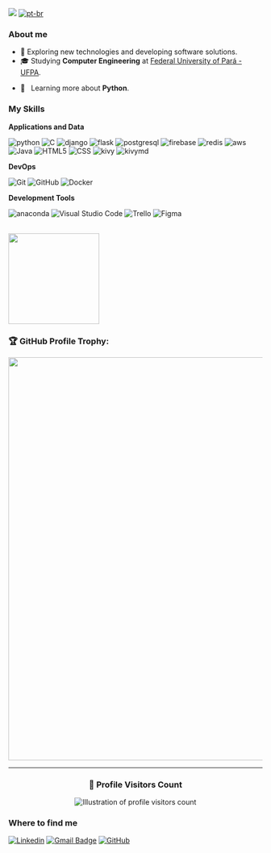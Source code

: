 ![](https://komarev.com/ghpvc/?username=joaosnet&color=006bed)
[![pt-br](https://img.shields.io/badge/lang-pt--br-green.svg)](https://github.com/joaosnet/joaosnet/blob/master/README.pt-br.md)

<h3>About me</h3>

- 🤔 Exploring new technologies and developing software solutions.
- 🎓 Studying **Computer Engineering** at <a href="link to your university">Federal University of Pará - UFPA</a>.
<!-- - 💼 Working as a **YOUR JOB AREA** at <a href="COMPANY LINK">COMPANY</a> -->
- 🌱 &nbsp; Learning more about **Python**.

<h3>My Skills</h3>

**Applications and Data**

![python](https://img.shields.io/badge/-Python-333333?style=flat&logo=python)
![C](https://img.shields.io/badge/-C-333333?style=flat&logo=C)
![django](https://img.shields.io/badge/-Django-333333?style=flat&logo=django)
![flask](https://img.shields.io/badge/-Flask-333333?style=flat&logo=flask)
![postgresql](https://img.shields.io/badge/-PostgreSQL-333333?style=flat&logo=postgresql)
![firebase](https://img.shields.io/badge/-Firebase-333333?style=flat&logo=firebase)
![redis](https://img.shields.io/badge/-Redis-333333?style=flat&logo=redis)
![aws](https://img.shields.io/badge/-AWS-333333?style=flat&logo=amazon-aws)
![Java](https://img.shields.io/badge/-Java-333333?style=flat&logo=Java&logoColor=007396)
![HTML5](https://img.shields.io/badge/-HTML5-333333?style=flat&logo=HTML5)
![CSS](https://img.shields.io/badge/-CSS-333333?style=flat&logo=CSS3&logoColor=1572B6)
![kivy](https://img.shields.io/badge/-Kivy-333333?style=flat&logo=kivy)
![kivymd](https://img.shields.io/badge/-KivyMD-333333?style=flat&logo=kivy)

**DevOps**

![Git](https://img.shields.io/badge/-Git-333333?style=flat&logo=git)
![GitHub](https://img.shields.io/badge/-GitHub-333333?style=flat&logo=github)
![Docker](https://img.shields.io/badge/-Docker-333333?style=flat&logo=docker)

**Development Tools**

![anaconda](https://img.shields.io/badge/-Anaconda-333333?style=flat&logo=anaconda)
![Visual Studio Code](https://img.shields.io/badge/-Visual%20Studio%20Code-333333?style=flat&logo=visual-studio-code&logoColor=007ACC)
![Trello](https://img.shields.io/badge/-Trello-333333?style=flat&logo=trello&logoColor=007ACC)
![Figma](https://img.shields.io/badge/-Figma-333333?style=flat&logo=figma&logoColor=007ACC)

<br/>

<a href="https://github.com/joaosnet" title="João's Profile">
    <img height="180em" src="https://github-readme-stats.vercel.app/api?username=joaosnet&theme=dracula&show_icons=true" />
</a>

### 🏆 GitHub Profile Trophy:

<p align="center">
    <a
        href="https://github.com/ryo-ma/github-profile-trophy"
        title="trophy repository"
    >
        <img
            width="800"
            src="https://github-profile-trophy.vercel.app/?username=joaosnet&column=8&theme=darkhub&no-frame=true&no-bg=true"
        />
    </a>
</p>

---

<div align="center">
    <h3><b>📍 Profile Visitors Count</b></h3>
</div>

<p align="center">
    <img
        src="https://profile-counter.glitch.me/joaosnet/count.svg"
        alt="Illustration of profile visitors count"
    />
</p>

<h3>Where to find me</h3>

[![Linkedin](https://img.shields.io/badge/-joaonativi-blue?style=flat-square&logo=Linkedin&logoColor=white&link=https://www.linkedin.com/in/joaonativi)](https://www.linkedin.com/in/joaonativi)
[![Gmail Badge](https://img.shields.io/badge/-joaodacruzneto8@gmail.com-006bed?style=flat-square&logo=Gmail&logoColor=white&link=mailto:joaodacruzneto8@gmail.com)](mailto:joaodacruzneto8@gmail.com)
[![GitHub](https://img.shields.io/github/followers/joaosnet?label=Follow&style=social)](YOUR-GITHUB-LINK)
